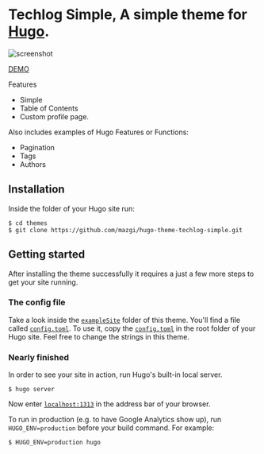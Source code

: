 # Techlog Simple, A simple theme for [Hugo](https://gohugo.io/).

![screenshot](https://raw.githubusercontent.com/mazgi/hugo-theme-techlog-simple/main/images/screenshot.png)

[DEMO](https://mazgi-hugo-themes-gcp.firebaseapp.com/techlog-simple/)

Features

- Simple
- Table of Contents
- Custom profile page.

Also includes examples of Hugo Features or Functions:

- Pagination
- Tags
- Authors

## Installation

Inside the folder of your Hugo site run:

    $ cd themes
    $ git clone https://github.com/mazgi/hugo-theme-techlog-simple.git

## Getting started

After installing the theme successfully it requires a just a few more steps to get your site running.

### The config file

Take a look inside the [`exampleSite`](https://github.com/mazgi/hugo-theme-techlog-simple/tree/main/exampleSite) folder of this theme. You'll find a file called [`config.toml`](https://github.com/mazgi/hugo-theme-techlog-simple/blob/main/exampleSite/config.toml). To use it, copy the [`config.toml`](https://github.com/mazgi/hugo-theme-techlog-simple/blob/main/exampleSite/config.toml) in the root folder of your Hugo site. Feel free to change the strings in this theme.

### Nearly finished

In order to see your site in action, run Hugo's built-in local server.

`$ hugo server`

Now enter [`localhost:1313`](http://localhost:1313/) in the address bar of your browser.

To run in production (e.g. to have Google Analytics show up), run `HUGO_ENV=production` before your build command. For example:

```shellsession
$ HUGO_ENV=production hugo
```
